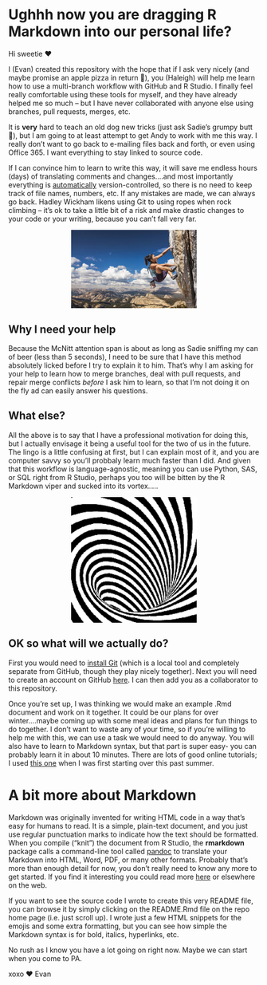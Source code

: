 Ughhh now you are dragging R Markdown into our personal life?
================

Hi sweetie ❤

I (Evan) created this repository with the hope that if I ask very nicely
(and maybe promise an apple pizza in return 🍕), you (Haleigh) will help
me learn how to use a multi-branch workflow with GitHub and R Studio. I
finally feel really comfortable using these tools for myself, and they
have already helped me so much – but I have never collaborated with
anyone else using branches, pull requests, merges, etc.

It is **very** hard to teach an old dog new tricks (just ask Sadie’s
grumpy butt 🐶), but I am going to at least attempt to get Andy to work
with me this way. I really don’t want to go back to e-mailing files back
and forth, or even using Office 365. I want everything to stay linked to
source code.

If I can convince him to learn to write this way, it will save me
endless hours (days) of translating comments and changes….and most
importantly everything is <u>automatically</u> version-controlled, so
there is no need to keep track of file names, numbers, etc. If any
mistakes are made, we can always go back. Hadley Wickham likens using
Git to using ropes when rock climbing – it’s ok to take a little bit of
a risk and make drastic changes to your code or your writing, because
you can’t fall very far.

<img src="images/rock-climbing.jpg" width="50%" style="display: block; margin: auto;" />

## Why I need your help

Because the McNitt attention span is about as long as Sadie sniffing my
can of beer (less than 5 seconds), I need to be sure that I have this
method absolutely licked before I try to explain it to him. That’s why I
am asking for your help to learn how to merge branches, deal with pull
requests, and repair merge conflicts *before* I ask him to learn, so
that I’m not doing it on the fly ad can easily answer his questions.

## What else?

All the above is to say that I have a professional motivation for doing
this, but I actually envisage it being a useful tool for the two of us
in the future. The lingo is a little confusing at first, but I can
explain most of it, and you are computer savvy so you’ll probbaly learn
much faster than I did. And given that this workflow is
language-agnostic, meaning you can use Python, SAS, or SQL right from R
Studio, perhaps you too will be bitten by the R Markdown viper and
sucked into its vortex…..

<img src="images/animated_infinite_vortex.gif" width="50%" style="display: block; margin: auto;" />

## OK so what will we actually do?

First you would need to [install
Git](https://git-scm.com/book/en/v2/Getting-Started-Installing-Git/)
(which is a local tool and completely separate from GitHub, though they
play nicely together). Next you will need to create an account on GitHub
[here](https://github.com/join). I can then add you as a collaborator to
this repository.

Once you’re set up, I was thinking we would make an example .Rmd
document and work on it together. It could be our plans for over
winter….maybe coming up with some meal ideas and plans for fun things to
do together. I don’t want to waste any of your time, so if you’re
willing to help me with this, we can use a task we would need to do
anyway. You will also have to learn to Markdown syntax, but that part is
super easy- you can probably learn it in about 10 minutes. There are
lots of good online tutorials; I used [this
one](https://www.markdowntutorial.com/) when I was first starting over
this past summer.

# A bit more about Markdown

Markdown was originally invented for writing HTML code in a way that’s
easy for humans to read. It is a simple, plain-text document, and you
just use regular punctuation marks to indicate how the text should be
formatted. When you compile (“knit”) the document from R Studio, the
**rmarkdown** package calls a command-line tool called
[pandoc](https://pandoc.org/) to translate your Markdown into HTML,
Word, PDF, or many other formats. Probably that’s more than enough
detail for now, you don’t really need to know any more to get started.
If you find it interesting you could read more
[here](https://rmarkdown.rstudio.com/lesson-2.html) or elsewhere on the
web.

If you want to see the source code I wrote to create this very README
file, you can browse it by simply clicking on the README.Rmd file on the
repo home page (i.e. just scroll up). I wrote just a few HTML snippets
for the emojis and some extra formatting, but you can see how simple the
Markdown syntax is for bold, italics, hyperlinks, etc.

No rush as I know you have a lot going on right now. Maybe we can start
when you come to PA.

xoxo ❤ Evan
